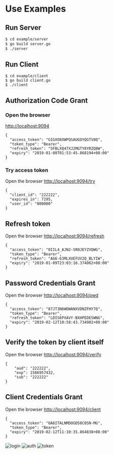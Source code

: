# Use Examples

## Run Server

``` bash
$ cd example/server
$ go build server.go
$ ./server
```

## Run Client

```
$ cd example/client
$ go build client.go
$ ./client
```

## Authorization Code Grant

### Open the browser

[http://localhost:9094](http://localhost:9094)

```
{
  "access_token": "GIGXO8XWPQSAUGOYQGTV8Q",
  "token_type": "Bearer",
  "refresh_token": "5FBLXQ47XJ2MGTY8YRZQ8W",
  "expiry": "2019-01-08T01:53:45.868194+08:00"
}
```


### Try access token

Open the browser [http://localhost:9094/try](http://localhost:9094/try)

```
{
  "client_id": "222222",
  "expires_in": 7195,
  "user_id": "000000"
}
```

## Refresh token

Open the browser [http://localhost:9094/refresh](http://localhost:9094/refresh)

```
{
  "access_token": "0IIL4_AJN2-SR0JEYZVQWG",
  "token_type": "Bearer",
  "refresh_token": "AG6-63MLXUEFUV2Q_BLYIW",
  "expiry": "2019-01-09T23:03:16.374062+08:00"
}
```

## Password Credentials Grant

Open the browser [http://localhost:9094/pwd](http://localhost:9094/pwd)

```
{
  "access_token": "87JT3N6WOWANXVDNZFHY7Q",
  "token_type": "Bearer",
  "refresh_token": "LDIS6PXAVY-BXHPEDESWNG",
  "expiry": "2019-02-12T10:58:43.734902+08:00"
}
```

## Verify the token by client itself

Open the browser [http://localhost:9094/verify](http://localhost:9094/verify)
```
{
    "aud": "222222",
    "exp": 1586957432,
    "sub": "222222"
}
```


## Client Credentials Grant

Open the browser [http://localhost:9094/client](http://localhost:9094/client)

```
{
  "access_token": "OA6ITALNMDOGD58C0SN-MG",
  "token_type": "Bearer",
  "expiry": "2019-02-12T11:10:35.864838+08:00"
}
```

![login](https://raw.githubusercontent.com/go-oauth2/oauth2/master/example/server/static/login.png)
![auth](https://raw.githubusercontent.com/go-oauth2/oauth2/master/example/server/static/auth.png)
![token](https://raw.githubusercontent.com/go-oauth2/oauth2/master/example/server/static/token.png)
